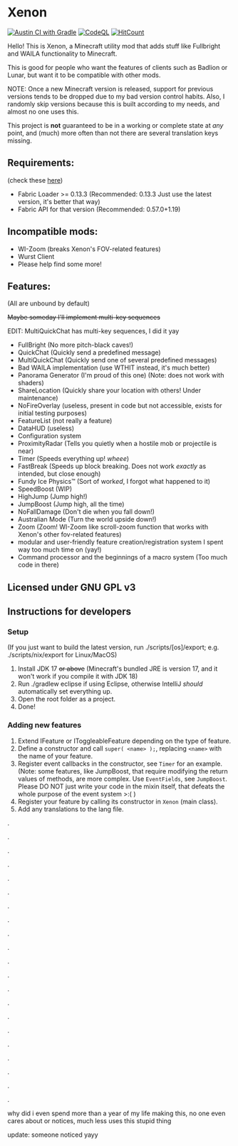 # Xenon

[![Austin CI with Gradle](https://github.com/AV306/xenon/actions/workflows/austin_gradle.yml/badge.svg)](https://github.com/AV306/xenon/actions/workflows/austin_gradle.yml)
[![CodeQL](https://github.com/AV306/xenon/actions/workflows/codeql-analysis.yml/badge.svg)](https://github.com/AV306/xenon/actions/workflows/codeql-analysis.yml)
[![HitCount](https://hits.dwyl.com/AV306/xenon.svg?style=flat&show=unique)](http://hits.dwyl.com/AV306/xenon)

Hello! This is Xenon, a Minecraft utility mod that adds stuff like Fullbright and WAILA functionality to Minecraft.

This is good for people who want the features of clients such as Badlion or Lunar, but want it to be compatible with other mods.

NOTE: Once a new Minecraft version is released, support for previous versions tends to be dropped due to my bad version control habits. Also, I randomly skip versions because this is built according to my needs, and almost no one uses this.

This project is **not** guaranteed to be in a working or complete state at *any* point, and (much) more often than not there are several translation keys missing.

## Requirements:

(check these [here](https://fabricmc.net/develop))

- Fabric Loader >= 0.13.3 (Recommended: 0.13.3 Just use the latest version, it's better that way)
- Fabric API for that version (Recommended: 0.57.0+1.19)

## Incompatible mods:

- WI-Zoom (breaks Xenon's FOV-related features)
- Wurst Client
- Please help find some more!

## Features:

(All are unbound by default)

~~Maybe someday I'll implement multi-key sequences~~

EDIT: MultiQuickChat has multi-key sequences, I did it yay

- FullBright (No more pitch-black caves!)
- QuickChat (Quickly send a predefined message)
- MultiQuickChat (Quickly send one of several predefined messages)
- Bad WAILA implementation (use WTHIT instead, it's much better)
- Panorama Generator (I'm proud of this one) (Note: does not work with shaders)
- ShareLocation (Quickly share your location with others! Under maintenance)
- NoFireOverlay (useless, present in code but not accessible, exists for initial testing purposes)
- FeatureList (not really a feature)
- DataHUD (useless)
- Configuration system
- ProximityRadar (Tells you quietly when a hostile mob or projectile is near)
- Timer (Speeds everything up! *wheee*)
- FastBreak (Speeds up block breaking. Does not work *exactly* as intended, but close enough)
- Fundy Ice Physics™ (Sort of work*ed*, I forgot what happened to it)
- SpeedBoost (WIP)
- HighJump (Jump high!)
- JumpBoost (Jump high, all the time)
- NoFallDamage (Don't die when you fall down!)
- Australian Mode (Turn the world upside down!)
- Zoom (Zoom! WI-Zoom like scroll-zoom function that works with Xenon's other fov-related features)
- modular and user-friendly feature creation/registration system I spent way too much time on (yay!)
- Command processor and the beginnings of a macro system (Too much code in there)

## Licensed under GNU GPL v3

## Instructions for developers

### Setup

(If you just want to build the latest version, run ./scripts/\[os\]/export; e.g. ./scripts/nix/export for Linux/MacOS)

1. Install JDK 17 ~~or above~~ (Minecraft's bundled JRE is version 17, and it won't work if you compile it with JDK 18)
2. Run ./gradlew eclipse if using Eclipse, otherwise IntelliJ *should* automatically set everything up.
3. Open the root folder as a project.
4. Done!

### Adding new features

1. Extend IFeature or IToggleableFeature depending on the type of feature.
2. Define a constructor and call `super( <name> );`, replacing `<name>` with the name of your feature.
3. Register event callbacks in the constructor, see `Timer` for an example. (Note: some features, like JumpBoost, that require  modifying the return values of methods, are more complex. Use `EventFields`, see `JumpBoost`. Please DO NOT just write your code in the mixin itself, that defeats the whole purpose of the event system >:( )
4. Register your feature by calling its constructor in `Xenon` (main class).
5. Add any translations to the lang file.

.

.

.

.

.

.

.

.

.

.

.

.

.

.

.

.

.

.

.

.

.

why did i even spend more than a year of my life making this, no one even cares about or notices, much less uses this stupid thing

update: someone noticed yayy
